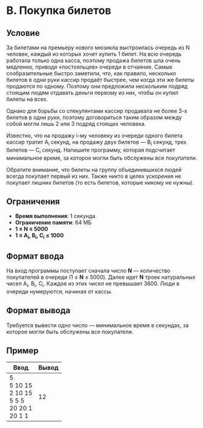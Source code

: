 # B. Покупка билетов

## Условие
За билетами на премьеру нового мюзикла выстроилась очередь из N человек, каждый из которых хочет купить 1 билет. На всю очередь работала только одна касса, поэтому продажа билетов шла очень медленно, приводя «постояльцев» очереди в отчаяние. Самые сообразительные быстро заметили, что, как правило, несколько билетов в одни руки кассир продаёт быстрее, чем когда эти же билеты продаются по одному. Поэтому они предложили нескольким подряд стоящим людям отдавать деньги первому из них, чтобы он купил билеты на всех.

Однако для борьбы со спекулянтами кассир продавала не более 3-х билетов в одни руки, поэтому договориться таким образом между собой могли лишь 2 или 3 подряд стоящих человека.

Известно, что на продажу i-му человеку из очереди одного билета кассир тратит A<sub>i</sub> секунд, на продажу двух билетов — B<sub>i</sub> секунд, трех билетов — C<sub>i</sub> секунд. Напишите программу, которая подсчитает минимальное время, за которое могли быть обслужены все покупатели.

Обратите внимание, что билеты на группу объединившихся людей всегда покупает первый из них. Также никто в целях ускорения не покупает лишних билетов (то есть билетов, которые никому не нужны).

## Ограничения

- **Время выполнения**: 1 секунда
- **Ограничение памяти**: 64 МБ
- **1 ≤ N ≤ 5000**
- **1 ≤ A<sub>i</sub>, B<sub>i</sub>, C<sub>i</sub> ≤ 1000**

## Формат ввода

На вход программы поступает сначала число **N** — количество покупателей в очереди (1 ≤ **N** ≤ 5000). Далее идет **N** троек натуральных чисел A<sub>i</sub>, B<sub>i</sub>, C<sub>i</sub>. Каждое из этих чисел не превышает 3600. Люди в очереди нумеруются, начиная от кассы.
## Формат вывода

Требуется вывести одно число — минимальное время в секундах, за которое могли быть обслужены все покупатели.
## Пример

| Ввод                                                         | Вывод  |
|--------------------------------------------------------------|--------|
| 5 <br/>5 10 15<br/>2 10 15<br/>5 5 5<br/>20 20 1<br/> 20 1 1| 12 |
    

